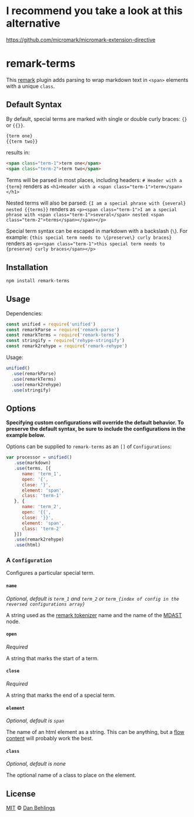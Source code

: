 # I recommend you take a look at this alternative

https://github.com/micromark/micromark-extension-directive

# remark-terms

This [remark] plugin adds parsing to wrap markdown text in `<span>` elements with a unique `class`. 

## Default Syntax

By default, special terms are marked with single or double curly braces: `{}` or `{{}}`. 

```markdown
{term one}
{{term two}}
```

results in:

```html
<span class="term-1">term one</span>
<span class="term-2">term two</span>
```

Terms will be parsed in most places, including headers: `# Header with a {term}` renders as `<h1>Header with a <span class="term-1">term</span></h1>`

Nested terms will also be parsed: `{I am a special phrase with {several} nested {{terms}}` renders as `<p><span class="term-1">I am a special phrase with <span class="term-1">several</span> nested <span class="term-2">terms</span></span></p>`

Special term syntax can be escaped in markdown with a backslash (`\`). For example: `{this special term needs to \{preserve\} curly braces}` renders as `<p><span class="term-1">this special term needs to {preserve} curly braces</span></p>`

## Installation

```bash
npm install remark-terms
```

## Usage

Dependencies:

```javascript
const unified = require('unified')
const remarkParse = require('remark-parse')
const remarkTerms = require('remark-terms')
const stringify = require('rehype-stringify')
const remark2rehype = require('remark-rehype')
```

Usage:

```javascript
unified()
  .use(remarkParse)
  .use(remarkTerms)
  .use(remark2rehype)
  .use(stringify)
```

## Options

**Specifying custom configurations will override the default behavior. To preserve the default syntax, be sure to include the configurations in the example below.**

Options can be supplied to `remark-terms` as an `[]` of `Configurations`:

```javascript
var processor = unified()
   .use(markdown)
   .use(terms, [{
      name: 'term_1',
      open: '{',
      close: '}',
      element: 'span',
      class: 'term-1'
   }, {
      name: 'term_2',
      open: '{{',
      close: '}}',
      element: 'span',
      class: 'term-2'
   }])
   .use(remark2rehype)
   .use(html)
```


### A `Configuration`

Configures a particular special term. 

#### `name`

*Optional, default is `term_1` and `term_2` or `term_{index of config in the reversed configurations array}`*

A string used as the [remark tokenizer] name and the name of the [MDAST] node. 

#### `open`

*Required*

A string that marks the start of a term. 

#### `close`

*Required*

A string that marks the end of a special term.

#### `element`

*Optional, default is `span`*

The name of an html element as a string. This can be anything, but a [flow content] will probably work the best.

#### `class`

*Optional, default is none*

The optional name of a class to place on the element.

## License

[MIT][license] © [Dan Behlings][nevenall]

<!-- Definitions -->

[license]: https://github.com/Nevenall/remark-terms/blob/master/LICENSE

[nevenall]: https://github.com/nevenall

[npm]: https://www.npmjs.com/package/remark-terms

[remark]: https://github.com/remarkjs/remark

[flow content]: https://www.w3.org/TR/2011/WD-html5-20110525/content-models.html#flow-content-0

[mdast]: https://github.com/syntax-tree/mdast#nodes

[remark tokenizer]: https://github.com/remarkjs/remark/tree/master/packages/remark-parse#parserinlinetokenizers
